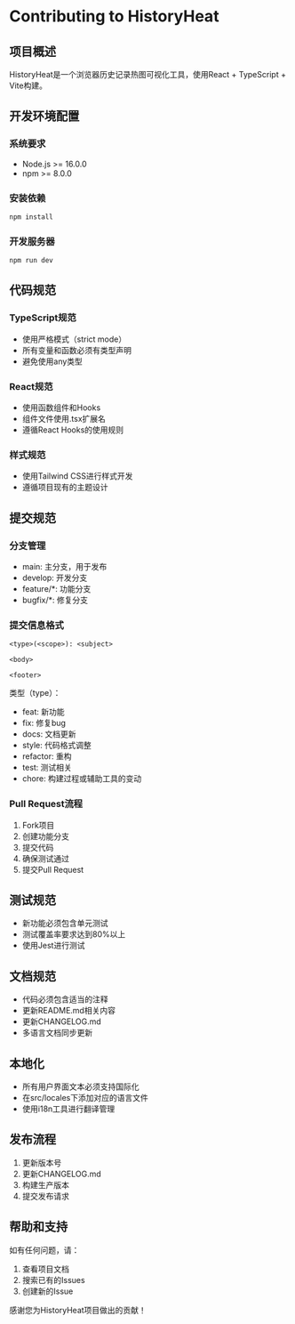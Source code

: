 # Contributing to HistoryHeat

## 项目概述
HistoryHeat是一个浏览器历史记录热图可视化工具，使用React + TypeScript + Vite构建。

## 开发环境配置
### 系统要求
- Node.js >= 16.0.0
- npm >= 8.0.0

### 安装依赖
```bash
npm install
```

### 开发服务器
```bash
npm run dev
```

## 代码规范
### TypeScript规范
- 使用严格模式（strict mode）
- 所有变量和函数必须有类型声明
- 避免使用any类型

### React规范
- 使用函数组件和Hooks
- 组件文件使用.tsx扩展名
- 遵循React Hooks的使用规则

### 样式规范
- 使用Tailwind CSS进行样式开发
- 遵循项目现有的主题设计

## 提交规范
### 分支管理
- main: 主分支，用于发布
- develop: 开发分支
- feature/*: 功能分支
- bugfix/*: 修复分支

### 提交信息格式
```
<type>(<scope>): <subject>

<body>

<footer>
```

类型（type）：
- feat: 新功能
- fix: 修复bug
- docs: 文档更新
- style: 代码格式调整
- refactor: 重构
- test: 测试相关
- chore: 构建过程或辅助工具的变动

### Pull Request流程
1. Fork项目
2. 创建功能分支
3. 提交代码
4. 确保测试通过
5. 提交Pull Request

## 测试规范
- 新功能必须包含单元测试
- 测试覆盖率要求达到80%以上
- 使用Jest进行测试

## 文档规范
- 代码必须包含适当的注释
- 更新README.md相关内容
- 更新CHANGELOG.md
- 多语言文档同步更新

## 本地化
- 所有用户界面文本必须支持国际化
- 在src/locales下添加对应的语言文件
- 使用i18n工具进行翻译管理

## 发布流程
1. 更新版本号
2. 更新CHANGELOG.md
3. 构建生产版本
4. 提交发布请求

## 帮助和支持
如有任何问题，请：
1. 查看项目文档
2. 搜索已有的Issues
3. 创建新的Issue

感谢您为HistoryHeat项目做出的贡献！
